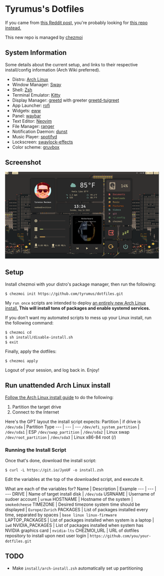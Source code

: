 # Tyrumus's Dotfiles

If you came from [this Reddit post,](https://www.reddit.com/r/unixporn/comments/6drt6c/awesomewm_noobs_paradise/) you're probably looking for [this repo instead.](https://github.com/tyrumus/dotfiles-old)

This new repo is managed by [chezmoi](https://www.chezmoi.io/)

## System Information

Some details about the current setup, and links to their respective install/config information (Arch Wiki preferred).

- Distro: [Arch Linux](https://archlinux.org/)
- Window Manager: [Sway](https://wiki.archlinux.org/title/Sway)
- Shell: [Zsh](https://wiki.archlinux.org/title/Zsh)
- Terminal Emulator: [Kitty](https://wiki.archlinux.org/title/Kitty)
- Display Manager: [greetd](https://wiki.archlinux.org/title/Greetd) with greeter [greetd-tuigreet](https://wiki.archlinux.org/title/Greetd#tuigreet)
- App Launcher: [rofi](https://wiki.archlinux.org/title/Rofi)
- Widgets: [eww](https://github.com/elkowar/eww)
- Panel: [waybar](https://github.com/Alexays/Waybar)
- Text Editor: [Neovim](https://wiki.archlinux.org/title/Neovim)
- File Manager: [ranger](https://wiki.archlinux.org/title/Ranger)
- Notification Daemon: [dunst](https://wiki.archlinux.org/title/Dunst)
- Music Player: [spotifyd](https://spotifyd.github.io/spotifyd/)
- Lockscreen: [swaylock-effects](https://github.com/jirutka/swaylock-effects)
- Color scheme: [gruvbox](https://github.com/morhetz/gruvbox)

## Screenshot

![Epic screenshot of my setup](img/dotfiles-rice-aug2022.png)

## Setup
Install chezmoi with your distro's package manager, then run the following:
```
$ chezmoi init https://github.com/tyrumus/dotfiles.git
```

My `run_once` scripts are intended to deploy [an entirely new Arch Linux install.](https://github.com/tyrumus/dotfiles#run-unattended-arch-linux-install) **This will install tons of packages and enable systemd services.**

If you don't want my automated scripts to mess up your Linux install, run the following command:
```
$ chezmoi cd
$ sh install/disable-install.sh
$ exit
```

Finally, apply the dotfiles:
```
$ chezmoi apply
```

Logout of your session, and log back in. Enjoy!

## Run unattended Arch Linux install

[Follow the Arch Linux install guide](https://wiki.archlinux.org/title/Installation_guide) to do the following:
1) Partition the target drive
2) Connect to the Internet

Here's the GPT layout the install script expects:
Partition | if drive is `/dev/sda` | Partition Type
--- | --- | ---
`/dev/efi_system_partition` | `/dev/sda1` | ESP
`/dev/swap_partition` | `/dev/sda2` | Linux swap
`/dev/root_partition` | `/dev/sda3` | Linux x86-84 root (/)

### Running the Install Script

Once that's done, download the install script:
```
$ curl -L https://git.io/JyoUF -o install.zsh
```

Edit the variables at the top of the downloaded script, and execute it.

What are each of the variables for?
Name | Description | Example
--- | --- | ---
DRIVE | Name of target install disk | `/dev/sda`
USRNAME | Username of sudoer account | `urmum`
HOSTNAME | Hostname of the system | `smokedcheese`
TIMEZONE | Desired timezone system time should be displayed | `Europe/Zurich`
PACKAGES | List of packages installed every time, separated by spaces | `base linux linux-firmware`
LAPTOP_PACKAGES | List of packages installed when system is a laptop | `iwd`
NVIDIA_PACKAGES | List of packages installed when system has NVIDIA graphics card | `nvidia-lts`
CHEZMOI_URL | URL of dotfiles repository to install upon next user login | `https://github.com/you/your-dotfiles.git`

## TODO

- Make `install/arch-install.zsh` automatically set up partitioning
